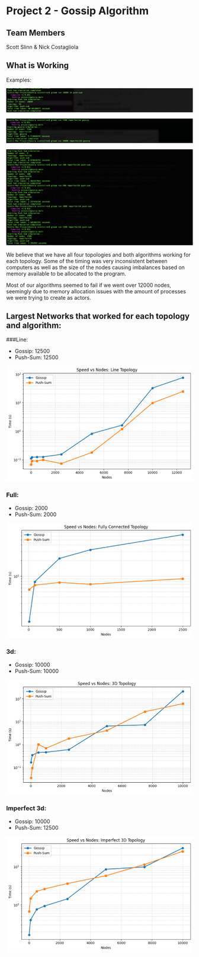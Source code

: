 # Project 2 - Gossip Algorithm
## Team Members
Scott Slinn & Nick Costagliola

## What is Working
Examples: 

![alt text](image-7.png)

![alt text](image-8.png) 

![alt text](image-9.png)

We believe that we have all four topologies and both algorithms working for each topology. Some of the timing was very inconsistent between computers as well as the size of the nodes causing imbalances based on memory available to be allocated to the program.

Most of our algorithms seemed to fail if we went over 12000 nodes, seemingly due to memory allocation issues with the amount of processes we were trying to create as actors. 

## Largest Networks that worked for each topology and algorithm:

###Line:
  * Gossip: 12500
  * Push-Sum: 12500


![alt text](image.png)

### Full:
  * Gossip: 2000
  * Push-Sum: 2000


![alt text](image-1.png)

### 3d:
  * Gossip: 10000
  * Push-Sum: 10000


![alt text](image-2.png)

### Imperfect 3d:
  * Gossip: 10000
  * Push-Sum: 12500

![alt text](image-3.png)


